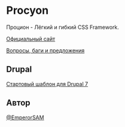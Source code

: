 # Procyon

Процион - Лёгкий и гибкий CSS Framework.

[Официальный сайт](http://procyon.sl-7.ru)

[Вопросы, баги и предложения](https://github.com/EmperorSAM/Procyon/issues)

## Drupal

[Стартовый шаблон для Drupal 7](https://github.com/EmperorSAM/ProcyonTheme)

## Автор

[@EmperorSAM](https://github.com/EmperorSAM)